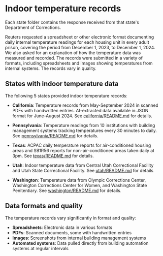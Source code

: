 # Indoor temperature records

Each state folder contains the response received from that state's Department of Corrections.

Reuters requested a spreadsheet or other electronic format documenting daily internal temperature readings for each housing unit in every adult prison, covering the period from December 1, 2023, to December 1, 2024. We also asked for an explanation of how the temperature data was measured and recorded.
The records were submitted in a variety of formats, including spreadsheets and images showing temperatures from internal systems. The records vary in quality.

## States with indoor temperature data

The following 5 states provided indoor temperature records:

- **California**: Temperature records from May-September 2024 in scanned PDFs with handwritten entries. AI-extracted data available in JSON format for June-August 2024. See [california/README.md](california/README.md) for details.

- **Pennsylvania**: Temperature readings from 10 institutions with building management systems tracking temperatures every 30 minutes to daily. See [pennsylvania/README.md](pennsylvania/README.md) for details.

- **Texas**: ACPAC daily temperature reports for air-conditioned housing areas and SB1R56 reports for non-air-conditioned areas taken daily at 3pm. See [texas/README.md](texas/README.md) for details.

- **Utah**: Indoor temperature data from Central Utah Correctional Facility and Utah State Correctional Facility. See [utah/README.md](utah/README.md) for details.

- **Washington**: Temperature data from Olympic Corrections Center, Washington Corrections Center for Women, and Washington State Penitentiary. See [washington/README.md](washington/README.md) for details.

## Data formats and quality

The temperature records vary significantly in format and quality:

- **Spreadsheets**: Electronic data in various formats
- **PDFs**: Scanned documents, some with handwritten entries  
- **Images**: Screenshots from internal building management systems
- **Automated systems**: Data pulled directly from building automation systems at regular intervals
